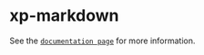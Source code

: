 # xp-markdown

See the [`documentation page`](http://expandjs.com/elements/xp-markdown) for more information.